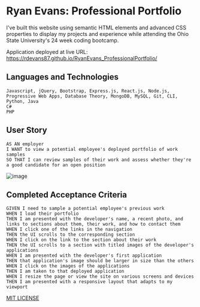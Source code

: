 # Ryan Evans: Professional Portfolio

I've built this website using semantic HTML elements and advanced CSS properties to display my projects and experience while attending the Ohio State University's 24 week coding bootcamp. 

Application deployed at live URL: https://rdevans87.github.io/RyanEvans_ProfessionalPortfolio/

## Languages and Technologies
```
Javascript, jQuery, Bootstrap, Express.js, React.js, Node.js, Progressive Web Apps, Database Theory, MongoDB, MySQL, Git, CLI, Python, Java
C#
PHP
```

## User Story

```
AS AN employer
I WANT to view a potential employee's deployed portfolio of work samples
SO THAT I can review samples of their work and assess whether they're a good candidate for an open position

```

![image](https://user-images.githubusercontent.com/74195719/111891376-03326c00-89c9-11eb-8679-3d9152e4d7ec.png)



## Completed Acceptance Criteria

```
GIVEN I need to sample a potential employee's previous work
WHEN I load their portfolio
THEN I am presented with the developer's name, a recent photo, and links to sections about them, their work, and how to contact them
WHEN I click one of the links in the navigation
THEN the UI scrolls to the corresponding section
WHEN I click on the link to the section about their work
THEN the UI scrolls to a section with titled images of the developer's applications
WHEN I am presented with the developer's first application
THEN that application's image should be larger in size than the others
WHEN I click on the images of the applications
THEN I am taken to that deployed application
WHEN I resize the page or view the site on various screens and devices
THEN I am presented with a responsive layout that adapts to my viewport

```


[MIT LICENSE](/Users/ryanevans/LICENSE.txt)
